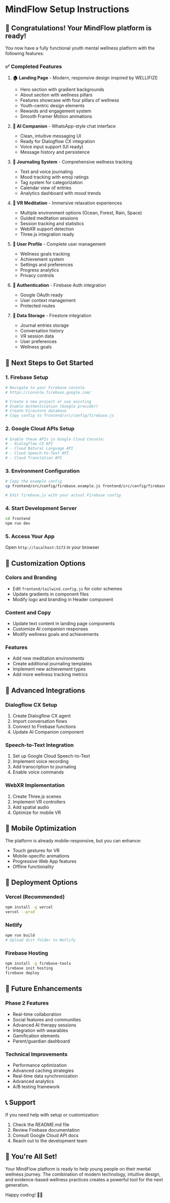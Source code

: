 # MindFlow Setup Instructions

## 🎉 Congratulations! Your MindFlow platform is ready!

You now have a fully functional youth mental wellness platform with the following features:

### ✅ Completed Features

1. **🏠 Landing Page** - Modern, responsive design inspired by WELLIFIZE

   - Hero section with gradient backgrounds
   - About section with wellness pillars
   - Features showcase with four pillars of wellness
   - Youth-centric design elements
   - Rewards and engagement system
   - Smooth Framer Motion animations

2. **🤖 AI Companion** - WhatsApp-style chat interface

   - Clean, intuitive messaging UI
   - Ready for Dialogflow CX integration
   - Voice input support (UI ready)
   - Message history and persistence

3. **📝 Journaling System** - Comprehensive wellness tracking

   - Text and voice journaling
   - Mood tracking with emoji ratings
   - Tag system for categorization
   - Calendar view of entries
   - Analytics dashboard with mood trends

4. **🥽 VR Meditation** - Immersive relaxation experiences

   - Multiple environment options (Ocean, Forest, Rain, Space)
   - Guided meditation sessions
   - Session tracking and statistics
   - WebXR support detection
   - Three.js integration ready

5. **👤 User Profile** - Complete user management

   - Wellness goals tracking
   - Achievement system
   - Settings and preferences
   - Progress analytics
   - Privacy controls

6. **🔐 Authentication** - Firebase Auth integration

   - Google OAuth ready
   - User context management
   - Protected routes

7. **💾 Data Storage** - Firestore integration
   - Journal entries storage
   - Conversation history
   - VR session data
   - User preferences
   - Wellness goals

## 🚀 Next Steps to Get Started

### 1. Firebase Setup

```bash
# Navigate to your Firebase console
# https://console.firebase.google.com/

# Create a new project or use existing
# Enable Authentication (Google provider)
# Create Firestore database
# Copy config to frontend/src/config/firebase.js
```

### 2. Google Cloud APIs Setup

```bash
# Enable these APIs in Google Cloud Console:
# - Dialogflow CX API
# - Cloud Natural Language API
# - Cloud Speech-to-Text API
# - Cloud Translation API
```

### 3. Environment Configuration

```bash
# Copy the example config
cp frontend/src/config/firebase.example.js frontend/src/config/firebase.js

# Edit firebase.js with your actual Firebase config
```

### 4. Start Development Server

```bash
cd frontend
npm run dev
```

### 5. Access Your App

Open `http://localhost:5173` in your browser

## 🎨 Customization Options

### Colors and Branding

- Edit `frontend/tailwind.config.js` for color schemes
- Update gradients in component files
- Modify logo and branding in Header component

### Content and Copy

- Update text content in landing page components
- Customize AI companion responses
- Modify wellness goals and achievements

### Features

- Add new meditation environments
- Create additional journaling templates
- Implement new achievement types
- Add more wellness tracking metrics

## 🔧 Advanced Integrations

### Dialogflow CX Setup

1. Create Dialogflow CX agent
2. Import conversation flows
3. Connect to Firebase functions
4. Update AI Companion component

### Speech-to-Text Integration

1. Set up Google Cloud Speech-to-Text
2. Implement voice recording
3. Add transcription to journaling
4. Enable voice commands

### WebXR Implementation

1. Create Three.js scenes
2. Implement VR controllers
3. Add spatial audio
4. Optimize for mobile VR

## 📱 Mobile Optimization

The platform is already mobile-responsive, but you can enhance:

- Touch gestures for VR
- Mobile-specific animations
- Progressive Web App features
- Offline functionality

## 🚀 Deployment Options

### Vercel (Recommended)

```bash
npm install -g vercel
vercel --prod
```

### Netlify

```bash
npm run build
# Upload dist folder to Netlify
```

### Firebase Hosting

```bash
npm install -g firebase-tools
firebase init hosting
firebase deploy
```

## 🎯 Future Enhancements

### Phase 2 Features

- Real-time collaboration
- Social features and communities
- Advanced AI therapy sessions
- Integration with wearables
- Gamification elements
- Parent/guardian dashboard

### Technical Improvements

- Performance optimization
- Advanced caching strategies
- Real-time data synchronization
- Advanced analytics
- A/B testing framework

## 📞 Support

If you need help with setup or customization:

1. Check the README.md file
2. Review Firebase documentation
3. Consult Google Cloud API docs
4. Reach out to the development team

## 🎉 You're All Set!

Your MindFlow platform is ready to help young people on their mental wellness journey. The combination of modern technology, intuitive design, and evidence-based wellness practices creates a powerful tool for the next generation.

Happy coding! 🚀✨
